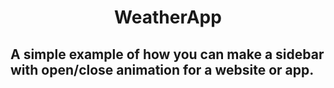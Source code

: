 <h1 align="center">WeatherApp</h1>
<h2 aligh="center">A simple example of how you can make a sidebar with open/close animation for a website or app.</h2>
